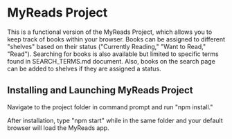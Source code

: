 # MyReads Project

This is a functional version of the MyReads Project, which allows you to keep track of books within your browser. Books can be assigned to different "shelves" based on their status ("Currently Reading," "Want to Read," "Read"). Searching for books is also available but limited to specific terms found in SEARCH_TERMS.md document. Also, books on the search page can be added to shelves if they are assigned a status.  

## Installing and Launching MyReads Project

Navigate to the project folder in command prompt and run "npm install."
 
After installation, type "npm start" while in the same folder and your default browser will load the MyReads app.